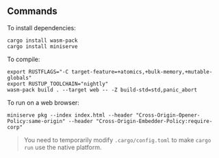 ## Commands

To install dependencies:

```shell
cargo install wasm-pack
cargo install miniserve
```

To compile:

```shell
export RUSTFLAGS="-C target-feature=+atomics,+bulk-memory,+mutable-globals"
export RUSTUP_TOOLCHAIN="nightly"
wasm-pack build . --target web -- -Z build-std=std,panic_abort
```

To run on a web browser:

```shell
miniserve pkg --index index.html --header "Cross-Origin-Opener-Policy:same-origin" --header "Cross-Origin-Embedder-Policy:require-corp"
```

> You need to temporarily modify `.cargo/config.toml` to make `cargo run` use the native platform.
